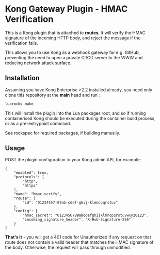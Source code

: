 # Kong Gateway Plugin - HMAC Verification

This is a Kong plugin that is attached to **routes**. It will verify the HMAC signature of the incoming HTTP body, and reject the message if the verification fails.

This allows you to use Kong as a webhook gateway for e.g. GitHub, preventing the need to open a private CI/CD server to the WWW and reducing network attack surface.

## Installation

Assuming you have Kong Enterprise >2.2 installed already, you need only clone this repository at the **main** head and run :

```sh
luarocks make
```

This will install the plugin into the Lua packages root, and so if running containerised Kong should be executed during the container build process, or as a pre-entrypoint command.

See rockspec for required packages, if building manually.

## Usage

POST the plugin configuration to your Kong admin API, for example:

```
{
    "enabled": true,
    "protocols": [
        "http",
        "https"
    ],
    "name": "hmac-verify",
    "route": {
        "id": "01234567-89ab-cdef-ghij-klmnopqrstuv"
    },
    "config": {
        "hmac_secret": "0123456789abcdefghijklmnopqrstuvwxyz0123",
        "incoming_signature_header": "X-Hub-Signature-256"
    }
}
```

**That's it** - you will get a 401 code for Unauthorized if any request on that route does not contain a valid header that matches the HMAC signature of the body. Otherwise, the request will pass through unmodified.
